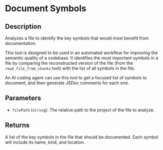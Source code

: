 # Document Symbols

## Description

Analyzes a file to identify the key symbols that would most benefit from documentation.

This tool is designed to be used in an automated workflow for improving the semantic quality of a codebase. It identifies the most important symbols in a file by comparing the reconstructed version of the file (from the `read_file_from_chunks` tool) with the list of all symbols in the file.

An AI coding agent can use this tool to get a focused list of symbols to document, and then generate JSDoc comments for each one.

## Parameters

- `filePath` (`string`): The relative path to the project of the file to analyze.

## Returns

A list of the key symbols in the file that should be documented. Each symbol will include its name, kind, and location.
